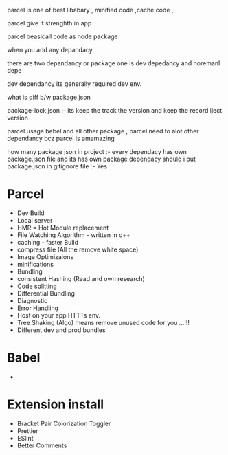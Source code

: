 parcel is one of best libabary , minified code ,cache code ,

parcel give it strenghth in app 

parcel beasicall code as node package

when you add any depandacy 


there are two depandancy or package one is dev depedancy and noremanl depe

dev dependancy its generally required dev env.

what is diff b/w package.json

package-lock.json :- its keep the track the version and keep the record iject version

parcel usage bebel and all other package , parcel need to alot other dependancy bcz parcel is amamazing 

how many package json in project :- every dependacy has own package.json file and its has own package dependacy 
 should i put package.json in gitignore file :- Yes



 # Parcel 
  - Dev Build
  - Local server 
  - HMR = Hot Module replacement
  - File Watching Algorithm - written in c++
  - caching - faster Build 
  - compress file (All the remove white space)
  - Image Optimizaions 
  - minifications
  - Bundling
  - consistent Hashing (Read and own research)
  - Code splitting 
  - Differential Bundling 
  - Diagnostic 
  - Error Handling 
  - Host on your app HTTTs env.
  - Tree Shaking (Algo) means remove unused code for you ...!!!
  - Different dev and prod bundles
   
# Babel
 -     
 
# Extension install 
- Bracket Pair Colorization Toggler
- Prettier 
- ESlint
- Better Comments
